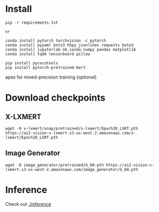 

# Install

```
pip -r requirements.txt

or

conda install pytorch torchvision -c pytorch
conda install pyyaml boto3 h5py jsonlines requests boto3
conda install jupyterlab nb_conda numpy pandas matplotlib
conda install tqdm tensorboard pillow

pip install pycocotools
pip install pytorch-pretrained-bert
```
apex for mixed-precision training (optional)

# Download checkpoints

## X-LXMERT
```
wget -O x-lxmert/snap/pretrained/x-lxmert/Epoch20_LXRT.pth https://ai2-vision-x-lxmert.s3-us-west-2.amazonaws.com/x-lxmert/Epoch20_LXRT.pth
```
## Image Generator
```
wget -O image_generator/pretrained/G_60.pth https://ai2-vision-x-lxmert.s3-us-west-2.amazonaws.com/image_generator/G_60.pth 
```

# Inference

Check out [./inference](inference/)
